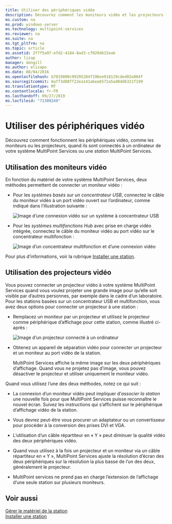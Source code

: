 ```yaml
---
title: Utiliser des périphériques vidéo
description: Découvrez comment les moniteurs vidéo et les projecteurs fonctionnent avec les stations dans MultiPoint services
ms.custom: na
ms.prod: windows-server
ms.technology: multipoint-services
ms.reviewer: na
ms.suite: na
ms.tgt_pltfrm: na
ms.topic: article
ms.assetid: 2f7f5a97-efd2-4184-8ad3-cf029d615eab
author: lizap
manager: dongill
ms.author: elizapo
ms.date: 08/04/2016
ms.openlocfilehash: b7019000c99295204f196ee918129cded02e084f
ms.sourcegitcommit: 6aff3d88ff22ea141a6ea6572a5ad8dd6321f199
ms.translationtype: MT
ms.contentlocale: fr-FR
ms.lasthandoff: 09/27/2019
ms.locfileid: "71389249"
---
```

# <a name="work-with-video-devices"></a>Utiliser des périphériques vidéo
Découvrez comment fonctionnent les périphériques vidéo, comme les moniteurs ou les projecteurs, quand ils sont connectés à un ordinateur de votre système MultiPoint Services ou une *station* MultiPoint Services.  
  
## <a name="working-with-video-monitors"></a>Utilisation des moniteurs vidéo  
En fonction du matériel de votre système MultiPoint Services, deux méthodes permettent de connecter un moniteur vidéo :  
  
-   Pour les *systèmes basés sur un concentrateur USB*, connectez le câble du moniteur vidéo à un port vidéo ouvert sur l’ordinateur, comme indiqué dans l’illustration suivante :  
  
    ![Image d’une connexion vidéo sur un système à concentrateur USB](./media/WMSVideoConnection.gif)  
  
-   Pour les *systèmes multifonctions Hub* avec prise en charge vidéo intégrée, connectez le câble du moniteur vidéo au port vidéo sur le concentrateur multifonction :  
  
    ![Image d’un concentrateur multifonction et d’une connexion vidéo](./media/WMSMultifunctionHubVideoConnection.gif)  
  
Pour plus d’informations, voir la rubrique [Installer une station](Set-Up-a-Station.md).  
  
## <a name="working-with-video-projectors"></a>Utilisation des projecteurs vidéo  
Vous pouvez connecter un projecteur vidéo à votre système MultiPoint Services quand vous voulez projeter une grande image pour qu’elle soit visible par d’autres personnes, par exemple dans le cadre d’un laboratoire. Pour les stations basées sur un concentrateur USB et multifonction, vous avez deux options pour connecter un projecteur à une station :  
  
-   Remplacez un moniteur par un projecteur et utilisez le projecteur comme périphérique d’affichage pour cette station, comme illustré ci-après :  
  
    ![Image d’un projecteur connecté à un ordinateur](./media/WMSVideoProjectorConnection.gif)  
  
-   Obtenez un appareil de séparation vidéo pour connecter un projecteur et un moniteur au port vidéo de la station.  
  
    MultiPoint Services affiche la même image sur les deux périphériques d’affichage. Quand vous ne projetez pas d’image, vous pouvez désactiver le projecteur et utiliser uniquement le moniteur vidéo.  
  
Quand vous utilisez l’une des deux méthodes, notez ce qui suit :  
  
-   La connexion d’un moniteur vidéo peut impliquer d’*associer la station* une nouvelle fois pour que MultiPoint Services puisse reconnaître le nouvel écran. Suivez les instructions qui s’affichent sur le périphérique d’affichage vidéo de la station.  
  
-   Vous devrez peut-être vous procurer un adaptateur ou un convertisseur pour procéder à la conversion des prises DVI et VGA.  
  
-   L’utilisation d’un câble répartiteur en « Y » peut diminuer la qualité vidéo des deux périphériques vidéo.  
  
-   Quand vous utilisez à la fois un projecteur et un moniteur via un câble répartiteur en « Y », MultiPoint Services ajuste la résolution d’écran des deux périphériques sur la résolution la plus basse de l’un des deux, généralement le projecteur.  
  
-   MultiPoint services ne prend pas en charge l’extension de l’affichage d’une seule station sur plusieurs moniteurs.  
  
## <a name="see-also"></a>Voir aussi  
[Gérer le matériel de la station](Manage-Station-Hardware.md)  
[Installer une station](Set-Up-a-Station.md) 